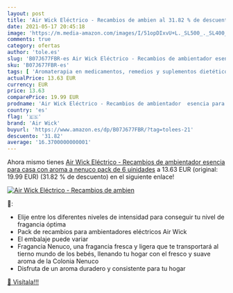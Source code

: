 ```yaml
---
layout: post
title: 'Air Wick Eléctrico - Recambios de ambien al 31.82 % de descuento'
date: 2021-05-17 20:45:18
image: 'https://m.media-amazon.com/images/I/51opDIxvU+L._SL500_._SL400_.jpg'
comments: true
category: ofertas
author: 'tole.es'
slug: 'B07J677FBR-es Air Wick Eléctrico - Recambios de ambientador esencia para...'
sku: 'B07J677FBR-es'
tags: [ 'Aromaterapia en medicamentos, remedios y suplementos dietéticos','Cuidado de la salud','Difusores de aceite perfumado','Salud y cuidado personal','Terapias alternativas en medicamentos y remedios y suplementos dietéticos','air wick','nenuco', ]
actualPrice: 13.63 EUR
currency: EUR
price: 13.63
comparePrice: 19.99 EUR
prodname: 'Air Wick Eléctrico - Recambios de ambientador  esencia para casa con aroma a nenuco  pack de 6 uinidades'
country: 'es'
flag: '🇪🇸'
brand: 'Air Wick'
buyurl: 'https://www.amazon.es/dp/B07J677FBR/?tag=tolees-21'
descuento: '31.82'
average: '16.3700000000001'
---
```


Ahora mismo tienes [Air Wick Eléctrico - Recambios de ambientador  esencia para casa con aroma a nenuco  pack de 6 uinidades](https://www.amazon.es/dp/B07J677FBR/?tag=tolees-21) a 13.63 EUR (original: 19.99 EUR) (31.82 %  de descuento) en el siguiente enlace!

[![Air Wick Eléctrico - Recambios de ambien](https://m.media-amazon.com/images/I/51opDIxvU+L._SL500_._SL400_.jpg)](https://www.amazon.es/dp/B07J677FBR/?tag=tolees-21)

🔎:

- Elije entre los diferentes niveles de intensidad para conseguir tu nivel de fragancia óptima
- Pack de recambios para ambientadores eléctricos Air Wick
- El embalaje puede variar
- Fragancia Nenuco, una fragancia fresca y ligera que te transportará al tierno mundo de los bebés, llenando tu hogar con el fresco y suave aroma de la Colonia Nenuco
- Disfruta de un aroma duradero y consistente para tu hogar

[🛒 Visítala!!!](https://www.amazon.es/dp/B07J677FBR/?tag=tolees-21)
